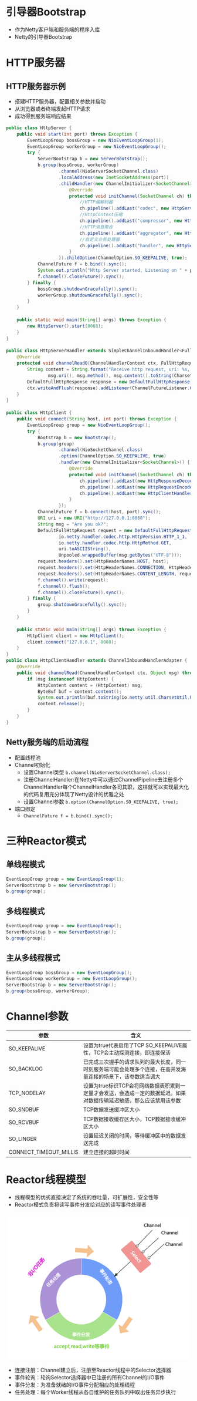 # 引导器Bootstrap

- 作为Netty客户端和服务端的程序入库
- Netty的引导器Bootstrap

# HTTP服务器

## HTTP服务器示例

- 搭建HTTP服务器，配置相关参数并启动
- 从浏览器或者终端发起HTTP请求
- 成功得到服务端响应结果

```java
public class HttpServer {
    public void start(int port) throws Exception {
        EventLoopGroup bossGroup = new NioEventLoopGroup(1);
        EventLoopGroup workerGroup = new NioEventLoopGroup();
        try {
            ServerBootstrap b = new ServerBootstrap();
            b.group(bossGroup, workerGroup)
                    .channel(NioServerSocketChannel.class)
                    .localAddress(new InetSocketAddress(port))
                    .childHandler(new ChannelInitializer<SocketChannel>() {
                        @Override
                        protected void initChannel(SocketChannel ch) throws Exception {
                            //HTTP编解码器
                            ch.pipeline().addLast("codec", new HttpServerCodec());
                            //HttpContext压缩
                            ch.pipeline().addLast("compressor", new HttpContentCompressor());
                            //HTTP消息聚合
                            ch.pipeline().addLast("aggregator", new HttpObjectAggregator(65536));
                            //自定义业务处理器
                            ch.pipeline().addLast("handler", new HttpServerHandler());
                        }
                    }).childOption(ChannelOption.SO_KEEPALIVE, true);
            ChannelFuture f = b.bind().sync();
            System.out.println("Http Server started, Listening on " + port);
            f.channel().closeFuture().sync();
        } finally {
            bossGroup.shutdownGracefully().sync();
            workerGroup.shutdownGracefully().sync();
        }
    }

    public static void main(String[] args) throws Exception {
        new HttpServer().start(8088);
    }
}

public class HttpServerHandler extends SimpleChannelInboundHandler<FullHttpRequest> {
    @Override
    protected void channelRead0(ChannelHandlerContext ctx, FullHttpRequest msg) throws Exception {
        String content = String.format("Receive http request, uri: %s, method: %s, content: %s",
                msg.uri(), msg.method(), msg.content().toString(CharsetUtil.UTF_8));
        DefaultFullHttpResponse response = new DefaultFullHttpResponse(HttpVersion.HTTP_1_1, HttpResponseStatus.OK, Unpooled.wrappedBuffer(content.getBytes("UTF-8")));
        ctx.writeAndFlush(response).addListener(ChannelFutureListener.CLOSE);
    }
}

public class HttpClient {
    public void connect(String host, int port) throws Exception {
        EventLoopGroup group = new NioEventLoopGroup();
        try {
            Bootstrap b = new Bootstrap();
            b.group(group)
                    .channel(NioSocketChannel.class)
                    .option(ChannelOption.SO_KEEPALIVE, true)
                    .handler(new ChannelInitializer<SocketChannel>() {
                        @Override
                        protected void initChannel(SocketChannel ch) throws Exception {
                            ch.pipeline().addLast(new HttpResponseDecoder());
                            ch.pipeline().addLast(new HttpRequestEncoder());
                            ch.pipeline().addLast(new HttpClientHandler());;
                        }
                    });
            ChannelFuture f = b.connect(host, port).sync();
            URI uri = new URI("http://127.0.0.1:8088");
            String msg = "Are you ok?";
            DefaultFullHttpRequest request = new DefaultFullHttpRequest(
                    io.netty.handler.codec.http.HttpVersion.HTTP_1_1,
                    io.netty.handler.codec.http.HttpMethod.GET,
                    uri.toASCIIString(),
                    Unpooled.wrappedBuffer(msg.getBytes("UTF-8")));
            request.headers().set(HttpHeaderNames.HOST, host);
            request.headers().set(HttpHeaderNames.CONNECTION, HttpHeaderValues.KEEP_ALIVE);
            request.headers().set(HttpHeaderNames.CONTENT_LENGTH, request.content().readableBytes());
            f.channel().write(request);
            f.channel().flush();
            f.channel().closeFuture().sync();
        } finally {
            group.shutdownGracefully().sync();
        }
    }

    public static void main(String[] args) throws Exception {
        HttpClient client = new HttpClient();
        client.connect("127.0.0.1", 8088);
    }
}
public class HttpClientHandler extends ChannelInboundHandlerAdapter {
    @Override
    public void channelRead(ChannelHandlerContext ctx, Object msg) throws Exception {
        if (msg instanceof HttpContent) {
            HttpContent content = (HttpContent) msg;
            ByteBuf buf = content.content();
            System.out.println(buf.toString(io.netty.util.CharsetUtil.UTF_8));
            content.release();
        }
    }
}
```

## Netty服务端的启动流程

- 配置线程池
- Channel初始化
  - 设置Channel类型 `b.channel(NioServerSocketChannel.class);`
  - 注册ChannelHandler:在Netty中可以通过ChannelPipeline去注册多个ChannelHandler每个ChannelHandler各司其职，这样就可以实现最大化的代码复用充分体现了Netty设计的优雅之处
  - 设置Channel参数 `b.option(ChannelOption.SO_KEEPALIVE, true);`
- 端口绑定
  - `ChannelFuture f = b.bind().sync();`

# 三种Reactor模式

## 单线程模式

```java
EventLoopGroup group = new EventLoopGroup(1);
ServerBootstrap b = new ServerBootstrap();
b.group(group);
```

## 多线程模式

```java
EventLoopGroup group = new EventLoopGroup();
ServerBootstrap b = new ServerBootstrap();
b.group(group);
```

## 主从多线程模式

```java
EventLoopGroup bossGroup = new EventLoopGroup();
EventLoopGroup workerGroup = new EventLoopGroup();
ServerBootstrap b = new ServerBootstrap();
b.group(bossGroup, workerGroup);
```

# Channel参数

| 参数                   | 含义                                                         |
| ---------------------- | ------------------------------------------------------------ |
| SO_KEEPALIVE           | 设置为true代表启用了TCP SO_KEEPALIVE属性，TCP会主动探测连接，即连接保活 |
| SO_BACKLOG             | 已完成三次握手的请求队列的最大长度，同一时刻服务端可能会处理多个连接，在高并发海量连接的场景下，该参数适当调大 |
| TCP_NODELAY            | 设置为true标识TCP会将网络数据表积累到一定量才会发送，会造成一定的数据延迟。如果对数据传输延迟敏感，那么应该禁用该参数 |
| SO_SNDBUF              | TCP数据发送缓冲区大小                                        |
| SO_RCVBUF              | TCP数据接收缓存区大小，TCP数据接收缓冲区大小                 |
| SO_LINGER              | 设置延迟关闭的时间，等待缓冲区中的数据发送完成               |
| CONNECT_TIMEOUT_MILLIS | 建立连接的超时时间                                           |

# Reactor线程模型

- 线程模型的优劣直接决定了系统的吞吐量，可扩展性，安全性等
- Reactor模式负责将读写事件分发给对应的读写事件处理者

![](./images/Reactor线程.png)

- 连接注册：Channel建立后，注册至Reactor线程中的Selector选择器
- 事件轮询：轮询Selector选择器中已注册的所有Channel的I/O事件
- 事件分发：为准备就绪的I/O事件分配相应的处理线程
- 任务处理：每个Worker线程从各自维护的任务队列中取出任务异步执行